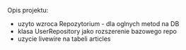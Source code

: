 Opis projektu:
  - uzyto wzroca Repozytorium - dla oglnych metod  na DB
  - klasa UserRepository jako rozszerenie bazowego repo
  - uzycie livewire na  tabeli articles
